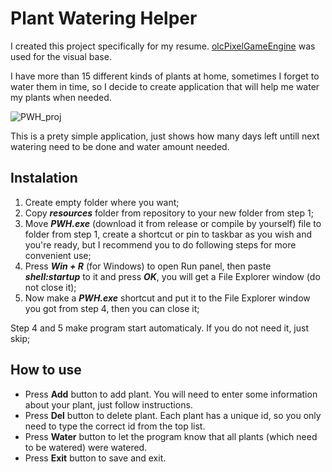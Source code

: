 # Plant Watering Helper
I created this project specifically for my resume. [olcPixelGameEngine](https://github.com/OneLoneCoder/olcPixelGameEngine) was used for the visual base.

I have more than 15 different kinds of plants at home, sometimes I forget to water them in time, so I decide to create application that will help me water my plants when needed.

![PWH_proj](https://user-images.githubusercontent.com/85990934/122192267-2c657a00-ce9c-11eb-8e2c-282543829077.jpg)

This is a prety simple application, just shows how many days left untill next watering need to be done and water amount needed. 

## Instalation
1. Create empty folder where you want;
2. Copy ***resources*** folder from repository to your new folder from step 1;
3. Move ***PWH.exe*** (download it from release or compile by yourself) file to folder from step 1, create a shortcut or pin to taskbar as you wish and you're ready, but I recommend you to do following steps for more convenient use; 
4. Press ***Win + R*** (for Windows) to open Run panel, then paste ***shell:startup*** to it and press ***OK***, you will get a File Explorer window (do not close it);
5. Now make a ***PWH.exe*** shortcut and put it to the File Explorer window you got from step 4, then you can close it;

Step 4 and 5 make program start automaticaly. If you do not need it, just skip;

## How to use
* Press **Add** button to add plant. You will need to enter some information about your plant, just follow instructions.
* Press **Del** button to delete plant. Each plant has a unique id, so you only need to type the correct id from the top list.
* Press **Water** button to let the program know that all plants (which need to be watered) were watered.
* Press **Exit** button to save and exit. 
